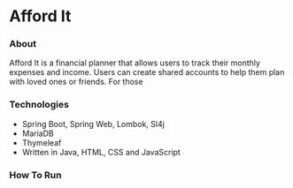 # Afford It 

### About
Afford It is a financial planner that allows users to track their monthly expenses and income. Users can create shared accounts to help them plan with loved ones or friends. For those 

### Technologies
- Spring Boot, Spring Web, Lombok, Sl4j
- MariaDB
- Thymeleaf
- Written in Java, HTML, CSS and JavaScript


### How To Run